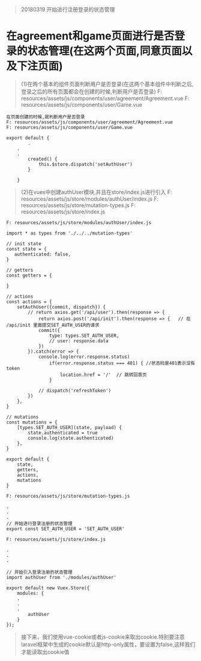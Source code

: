 > 20180319 开始进行注册登录的状态管理

#  在agreement和game页面进行是否登录的状态管理(在这两个页面,同意页面以及下注页面)
> (1)在两个基本的组件页面判断用户是否登录(在这两个基本组件中判断之后,登录之后的所有页面都会在创建的时候,判断用户是否登录)
> F: resources/assets/js/components/user/agreement/Agreement.vue
> F: resources/assets/js/components/user/Game.vue

```
在页面创建的时候,就判断用户是否登录
F: resources/assets/js/components/user/agreement/Agreement.vue
F: resources/assets/js/components/user/Game.vue 

export default {
        .
	.
	.
        created() {
            this.$store.dispatch('setAuthUser')
        }

    }

```
> (2)在vuex中创建authUser模块,并且在store/index.js进行引入
> F: resources/assets/js/store/modules/authUser/index.js
> F: resources/assets/js/store/mutation-types.js
> F: resources/assets/js/store/index.js
```
F: resources/assets/js/store/modules/authUser/index.js

import * as types from './../../mutation-types'

// init state
const state = {
   authenticated: false,
}

// getters
const getters = {

}

// actions
const actions = {
    setAuthUser({commit, dispatch}) {
        // return axios.get('/api/user').then(response => {
            return axios.post('/api/init').then(response => { 	// 在 /api/init 里面提交SET_AUTH_USER的请求
            commit({
                type: types.SET_AUTH_USER,
                // user: response.data
            })
        }).catch(error => {
            console.log(error.response.status)
                if(error.response.status === 401) { //状态码是401表示没有token
                    location.href = '/'  // 跳转回首页
                }

            // dispatch('refreshToken')
        })
    },
}

// mutations
const mutations = {
    [types.SET_AUTH_USER](state, payload) {
        state.authenticated = true
        console.log(state.authenticated)
    },
}

export default {
    state,
    getters,
    actions,
    mutations
}

```
```
F: resources/assets/js/store/mutation-types.js

.
.
.
// 开始进行登录注册的状态管理
export const SET_AUTH_USER = 'SET_AUTH_USER'
```
```
F: resources/assets/js/store/index.js

.
.
.

// 开始引入登录注册的状态管理
import authUser from './modules/authUser'

export default new Vuex.Store({
    modules: {
	.
	.
	.
        authUser
    }
});
```
> 接下来，我们使用vue-cookie或者js-cookie来取出cookie.特别要注意laravel框架中生成的cookie默认是http-only属性，要设置为false,这样我们才能读取出cookie值

